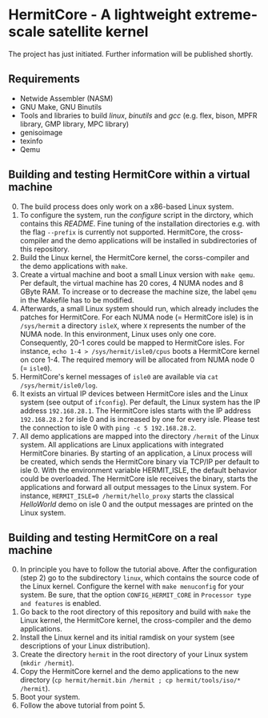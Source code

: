 # HermitCore - A lightweight extreme-scale satellite kernel

The project has just initiated. Further information will be published shortly.

## Requirements

* Netwide Assembler (NASM)
* GNU Make, GNU Binutils
* Tools and libraries to build *linux*, *binutils* and *gcc* (e.g. flex, bison, MPFR library, GMP library, MPC library)
* genisoimage
* texinfo
* Qemu

## Building and testing HermitCore within a virtual machine

0. The build process does only work on a x86-based Linux system.
1. To configure the system, run the *configure* script in the dirctory, which contains this *README*. Fine tuning of the installation directories e.g. with the flag `--prefix` is currently not supported. HermitCore, the cross-compiler and the demo applications will be installed in subdirectories of this repository.
2. Build the Linux kernel, the HermitCore kernel, the corss-compiler and the demo applications with `make`.
3. Create a virtual machine and boot a small Linux version with `make qemu`. Per default, the virtual machine has 20 cores, 4 NUMA nodes and 8 GByte RAM. To increase or to decrease the machine size, the label `qemu` in the Makefile has to be modified.
4. Afterwards, a small Linux system should run, which already includes the patches for HermitCore. For each NUMA node (= HermitCore isle) is in `/sys/hermit` a directory `isleX`, where `X` represents the number of the NUMA node. In this environment, Linux uses only one core. Consequently, 20-1 cores could be mapped to HermitCore isles. For instance, `echo 1-4 > /sys/hermit/isle0/cpus` boots a HermitCore kernel on core 1-4. The required memory will be allocated from NUMA node 0 (= `isle0`).
5. HermitCore's kernel messages of `isle0` are available via `cat /sys/hermit/isle0/log`.
6. It exists an virtual IP devices between HermitCore isles and the Linux system (see output of `ifconfig`). Per default, the Linux system has the IP address `192.168.28.1`. The HermitCore isles starts with the IP address `192.168.28.2` for isle 0 and is increased by one for every isle. Please test the connection to isle 0 with `ping -c 5 192.168.28.2`.
7. All demo applications are mapped into the directory `/hermit` of the Linux system. All applications are Linux applications with integrated HermitCore binaries. By starting of an application, a Linux process will be created, which sends the HermitCore binary via TCP/IP per default to isle 0. With the environment variable HERMIT_ISLE, the default behavior could be overloaded. The HermitCore isle receives the binary, starts the applications and forward all output messages to the Linux system. For instance, `HERMIT_ISLE=0 /hermit/hello_proxy` starts the classical *HelloWorld* demo on isle 0 and the output messages are printed on the Linux system.

## Building and testing HermitCore on a real machine

0. In principle you have to follow the tutorial above. After the configuration (step 2) go to the subdirectory `linux`, which contains the source code of the Linux kernel. Configure the kernel with `make menuconfig` for your system. Be sure, that the option `CONFIG_HERMIT_CORE` in `Processor type and features` is enabled.
1. Go back to the root directory of this repository and build with `make` the Linux kernel, the HermitCore kernel, the cross-compiler and the demo applications.
2. Install the Linux kernel and its initial ramdisk on your system (see descriptions of your Linux distribution).
3. Create the directory `hermit` in the root directory of your Linux system (`mkdir /hermit`).
4. Copy the HermitCore kernel and the demo applications to the new directory (`cp hermit/hermit.bin /hermit ; cp hermit/tools/iso/* /hermit`).
5. Boot your system.
6. Follow the above tutorial from point 5.      
